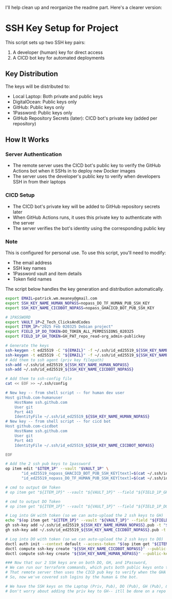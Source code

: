 I'll help clean up and reorganize the readme part. Here's a clearer version:

# SSH Key Setup for Project

This script sets up two SSH key pairs:

1. A developer (human) key for direct access
2. A CICD bot key for automated deployments

## Key Distribution

The keys will be distributed to:

- Local Laptop: Both private and public keys
- DigitalOcean: Public keys only
- GitHub: Public keys only
- 1Password: Public keys only
- GitHub Repository Secrets (later): CICD bot's private key (added per repository)

## How It Works

### Server Authentication

- The remote server uses the CICD bot's public key to verify the GitHub Actions bot when it SSHs in to deploy new Docker images
- The server uses the developer's public key to verify when developers SSH in from their laptops

### CICD Setup

- The CICD bot's private key will be added to GitHub repository secrets later
- When GitHub Actions runs, it uses this private key to authenticate with the server
- The server verifies the bot's identity using the corresponding public key

### Note

This is configured for personal use. To use this script, you'll need to modify:

- The email address
- SSH key names
- 1Password vault and item details
- Token field names

The script below handles the key generation and distribution automatically.

```bash
export EMAIL=patrick.wm.meaney@gmail.com
export SSH_KEY_NAME_HUMAN_NOPASS=nopass_DO_TF_HUMAN_PUB_SSH_KEY
export SSH_KEY_NAME_CICDBOT_NOPASS=nopass_GHACICD_BOT_PUB_SSH_KEY

# 1PASSWORD
export VAULT_1P=Z_Tech_ClicksAndCodes
export ITEM_1P="2025 Feb 020325 Debian project"
export FIELD_1P_DO_TOKEN=DO_TOKEN_ALL_PERMISSIONS_020325
export FIELD_1P_GH_TOKEN=GH_PAT_repo_read-org_admin-publickey

# Generate the keys
ssh-keygen -t ed25519 -C "${EMAIL}" -f ~/.ssh/id_ed25519_${SSH_KEY_NAME_HUMAN_NOPASS} -N ""
ssh-keygen -t ed25519 -C "${EMAIL}" -f ~/.ssh/id_ed25519_${SSH_KEY_NAME_CICDBOT_NOPASS} -N ""
# Add them to ssh agent (priv key filepath)
ssh-add ~/.ssh/id_ed25519_${SSH_KEY_NAME_HUMAN_NOPASS}
ssh-add ~/.ssh/id_ed25519_${SSH_KEY_NAME_CICDBOT_NOPASS}

# Add them to ssh-config file
cat << EOF >> ~/.ssh/config

# New key -- from shell script -- for human dev user
Host github.com-humanuser
    HostName ssh.github.com
    User git
    Port 443
    IdentityFile ~/.ssh/id_ed25519_${SSH_KEY_NAME_HUMAN_NOPASS}
# New key -- from shell script -- for cicd bot
Host github.com-cicdbot
    HostName ssh.github.com
    User git
    Port 443
    IdentityFile ~/.ssh/id_ed25519_${SSH_KEY_NAME_CICDBOT_NOPASS}

EOF

# Add the 2 ssh pub keys to 1password
op item edit "$ITEM_1P" --vault "$VAULT_1P" \
       "id_ed25519_nopass_GHACICD_BOT_PUB_SSH_KEY[text]=$(cat ~/.ssh/id_ed25519_nopass_GHACICD_BOT_PUB_SSH_KEY.pub)" \
       "id_ed25519_nopass_DO_TF_HUMAN_PUB_SSH_KEY[text]=$(cat ~/.ssh/id_ed25519_nopass_DO_TF_HUMAN_PUB_SSH_KEY.pub)"

# cmd to output GH Token
# op item get "${ITEM_1P}" --vault "${VAULT_1P}" --field "${FIELD_1P_GH_TOKEN}"

# cmd to output DO Token
# op item get "${ITEM_1P}" --vault "${VAULT_1P}" --field "${FIELD_1P_DO_TOKEN}"

# Log into GH with token (so we can auto-upload the 2 ssh keys to GH)
echo "$(op item get "${ITEM_1P}" --vault "${VAULT_1P}" --field "${FIELD_1P_GH_TOKEN}")" | gh auth login --with-token
gh ssh-key add ~/.ssh/id_ed25519_${SSH_KEY_NAME_HUMAN_NOPASS}.pub -t "${SSH_KEY_NAME_HUMAN_NOPASS}"
gh ssh-key add ~/.ssh/id_ed25519_${SSH_KEY_NAME_CICDBOT_NOPASS}.pub -t "${SSH_KEY_NAME_CICDBOT_NOPASS}"

# Log into DO with token (so we can auto-upload the 2 ssh keys to DO)
doctl auth init --context default --access-token "$(op item get "${ITEM_1P}" --vault "${VAULT_1P}" --field "${FIELD_1P_DO_TOKEN}")"
doctl compute ssh-key create "${SSH_KEY_NAME_CICDBOT_NOPASS}" --public-key "$(cat ~/.ssh/id_ed25519_${SSH_KEY_NAME_CICDBOT_NOPASS}.pub)"
doctl compute ssh-key create "${SSH_KEY_NAME_HUMAN_NOPASS}" --public-key "$(cat ~/.ssh/id_ed25519_${SSH_KEY_NAME_HUMAN_NOPASS}.pub)"

### Now that our 2 SSH keys are on both DO, GH, and 1Password,
# We can run our terraform commands, which puts both public keys onto the remote server it builds.
# That remote server then uses the CICD pub key to verify when the GHA CICD Bot uses ssh to login our server to deploy a new docker image to it.  We'll eventually upload the private ssh key for the CICD Bot to the Github Repo where we'll setup CICD.  Since the Bot will use that private key to try to ssh in-- which it will be able to do, assuming the server can verify its identity with the public key.  So, that's why we need Tf to put the public key on the server (note-- I think by adding it to DO, it may be done automatically as well-- not 100% sure on that).  With the Human SSH key-- we add have TF add that to the server, so the server can verify me (the developer) when I ssh in from my laptop.
# So, now we've covered ssh logins by the human & the bot.

# We have the SSH keys on the Laptop (Priv, Pub), DO (Pub), GH (Pub), & 1P (Pub).  And later, GH ([Priv, in Repo Secrets] & Pub)
# Don't worry about adding the priv key to GH-- itll be done on a repo by repo basis
```
